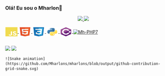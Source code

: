 ### Olá! Eu sou o Mharlon👋

<div align="center">
  <a href="https://github.com/Mharlons">
  <img height="180em" src="https://github-readme-stats.vercel.app/api?username=Mharlons&show_icons=true&theme=dracula&include_all_commits=true&count_private=true"/>
  <img height="180em" src="https://github-readme-stats.vercel.app/api/top-langs/?username=Mharlons&layout=compact&langs_count=7&theme=dracula"/>
</div>
  
<div style="display: inline_block"><br>
  <img align="center" alt="Mh-Js" height="30" width="40" src="https://raw.githubusercontent.com/devicons/devicon/master/icons/javascript/javascript-plain.svg">
  <img align="center" alt="Mh-HTML" height="30" width="40" src="https://raw.githubusercontent.com/devicons/devicon/master/icons/html5/html5-original.svg">
  <img align="center" alt="Mh-CSS" height="30" width="40" src="https://raw.githubusercontent.com/devicons/devicon/master/icons/css3/css3-original.svg">
  <img align="center" alt="Mh-Python" height="30" width="40" src="https://raw.githubusercontent.com/devicons/devicon/master/icons/python/python-original.svg">
  <img align="center" alt="Mh-Csharp" height="30" width="40" src="https://raw.githubusercontent.com/devicons/devicon/master/icons/csharp/csharp-original.svg">
  <img align="center" alt="Mh-PHP7" height="30" width="40" src="https://cdn.jsdelivr.net/gh/devicons/devicon/icons/php/php-original.svg" />
</div>
  
##

 <div>
   <a href="https://www.linkedin.com/in/mharlon-saramela-49b01b202/" target="_blank"><img src="https://img.shields.io/badge/-LinkedIn-%230077B5?style=for-the-badge&logo=linkedin&logoColor=white" target="_blank"></a>
   <a href="https://www.instagram.com/mhtemponi/" target="_blank"><img src="https://img.shields.io/badge/-Instagram-%23E4405F?style=for-the-badge&logo=instagram&logoColor=white" target="_blank"></a>
  </div>
  
    ![Snake animation](https://github.com/Mharlons/mharlons/blob/output/github-contribution-grid-snake.svg)
